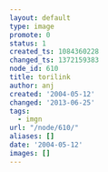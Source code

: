 ```yaml
---
layout: default
type: image
promote: 0
status: 1
created_ts: 1084360228
changed_ts: 1372159383
node_id: 610
title: torilink
author: anj
created: '2004-05-12'
changed: '2013-06-25'
tags:
  - imgn
url: "/node/610/"
aliases: []
date: '2004-05-12'
images: []
---
```


